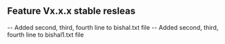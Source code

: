 ## Feature Vx.x.x stable resleas

-- Added second, third, fourth line to bishal.txt file
-- Added second, third, fourth line to bishal1.txt file
